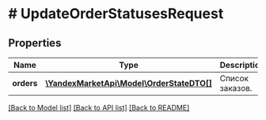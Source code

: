 # # UpdateOrderStatusesRequest

## Properties

Name | Type | Description | Notes
------------ | ------------- | ------------- | -------------
**orders** | [**\YandexMarketApi\Model\OrderStateDTO[]**](OrderStateDTO.md) | Список заказов. |

[[Back to Model list]](../../README.md#models) [[Back to API list]](../../README.md#endpoints) [[Back to README]](../../README.md)
